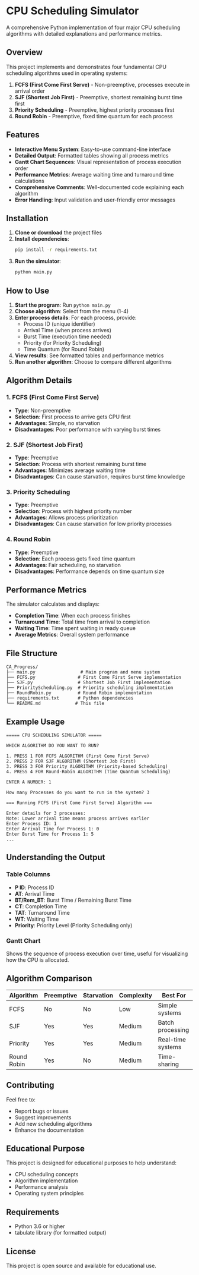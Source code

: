 # CPU Scheduling Simulator

A comprehensive Python implementation of four major CPU scheduling algorithms with detailed explanations and performance metrics.

## Overview

This project implements and demonstrates four fundamental CPU scheduling algorithms used in operating systems:

1. **FCFS (First Come First Serve)** - Non-preemptive, processes execute in arrival order
2. **SJF (Shortest Job First)** - Preemptive, shortest remaining burst time first
3. **Priority Scheduling** - Preemptive, highest priority processes first
4. **Round Robin** - Preemptive, fixed time quantum for each process

## Features

- **Interactive Menu System**: Easy-to-use command-line interface
- **Detailed Output**: Formatted tables showing all process metrics
- **Gantt Chart Sequences**: Visual representation of process execution order
- **Performance Metrics**: Average waiting time and turnaround time calculations
- **Comprehensive Comments**: Well-documented code explaining each algorithm
- **Error Handling**: Input validation and user-friendly error messages

## Installation

1. **Clone or download** the project files
2. **Install dependencies**:
   ```bash
   pip install -r requirements.txt
   ```
3. **Run the simulator**:
   ```bash
   python main.py
   ```

## How to Use

1. **Start the program**: Run `python main.py`
2. **Choose algorithm**: Select from the menu (1-4)
3. **Enter process details**: For each process, provide:
   - Process ID (unique identifier)
   - Arrival Time (when process arrives)
   - Burst Time (execution time needed)
   - Priority (for Priority Scheduling)
   - Time Quantum (for Round Robin)
4. **View results**: See formatted tables and performance metrics
5. **Run another algorithm**: Choose to compare different algorithms

## Algorithm Details

### 1. FCFS (First Come First Serve)
- **Type**: Non-preemptive
- **Selection**: First process to arrive gets CPU first
- **Advantages**: Simple, no starvation
- **Disadvantages**: Poor performance with varying burst times

### 2. SJF (Shortest Job First)
- **Type**: Preemptive
- **Selection**: Process with shortest remaining burst time
- **Advantages**: Minimizes average waiting time
- **Disadvantages**: Can cause starvation, requires burst time knowledge

### 3. Priority Scheduling
- **Type**: Preemptive
- **Selection**: Process with highest priority number
- **Advantages**: Allows process prioritization
- **Disadvantages**: Can cause starvation for low priority processes

### 4. Round Robin
- **Type**: Preemptive
- **Selection**: Each process gets fixed time quantum
- **Advantages**: Fair scheduling, no starvation
- **Disadvantages**: Performance depends on time quantum size

## Performance Metrics

The simulator calculates and displays:

- **Completion Time**: When each process finishes
- **Turnaround Time**: Total time from arrival to completion
- **Waiting Time**: Time spent waiting in ready queue
- **Average Metrics**: Overall system performance

## File Structure

```
CA_Progress/
├── main.py                 # Main program and menu system
├── FCFS.py                # First Come First Serve implementation
├── SJF.py                 # Shortest Job First implementation
├── PriorityScheduling.py  # Priority scheduling implementation
├── RoundRobin.py          # Round Robin implementation
├── requirements.txt       # Python dependencies
└── README.md             # This file
```

## Example Usage

```
===== CPU SCHEDULING SIMULATOR =====

WHICH ALGORITHM DO YOU WANT TO RUN?

1. PRESS 1 FOR FCFS ALGORITHM (First Come First Serve)
2. PRESS 2 FOR SJF ALGORITHM (Shortest Job First)
3. PRESS 3 FOR Priority ALGORITHM (Priority-based Scheduling)
4. PRESS 4 FOR Round-Robin ALGORITHM (Time Quantum Scheduling)

ENTER A NUMBER: 1

How many Processes do you want to run in the system? 3

=== Running FCFS (First Come First Serve) Algorithm ===

Enter details for 3 processes:
Note: Lower arrival time means process arrives earlier
Enter Process ID: 1
Enter Arrival Time for Process 1: 0
Enter Burst Time for Process 1: 5
...
```

## Understanding the Output

### Table Columns
- **P ID**: Process ID
- **AT**: Arrival Time
- **BT/Rem_BT**: Burst Time / Remaining Burst Time
- **CT**: Completion Time
- **TAT**: Turnaround Time
- **WT**: Waiting Time
- **Priority**: Priority Level (Priority Scheduling only)

### Gantt Chart
Shows the sequence of process execution over time, useful for visualizing how the CPU is allocated.

## Algorithm Comparison

| Algorithm | Preemptive | Starvation | Complexity | Best For |
|-----------|------------|------------|------------|----------|
| FCFS | No | No | Low | Simple systems |
| SJF | Yes | Yes | Medium | Batch processing |
| Priority | Yes | Yes | Medium | Real-time systems |
| Round Robin | Yes | No | Medium | Time-sharing |

## Contributing

Feel free to:
- Report bugs or issues
- Suggest improvements
- Add new scheduling algorithms
- Enhance the documentation

## Educational Purpose

This project is designed for educational purposes to help understand:
- CPU scheduling concepts
- Algorithm implementation
- Performance analysis
- Operating system principles

## Requirements

- Python 3.6 or higher
- tabulate library (for formatted output)

## License

This project is open source and available for educational use. 